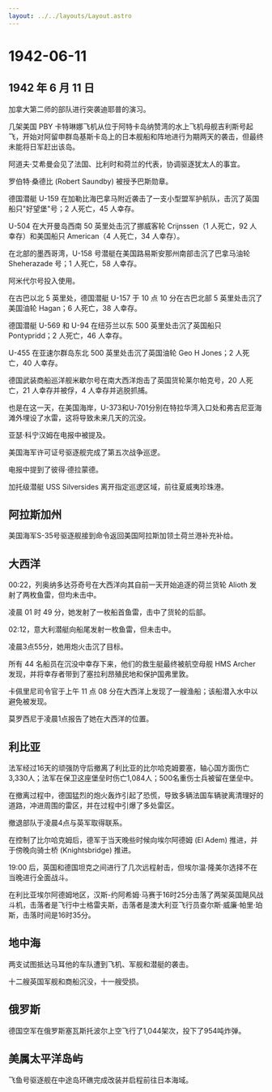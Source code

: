 ```yaml
---
layout: ../../layouts/Layout.astro
---
```


# 1942-06-11

## 1942 年 6 月 11 日

加拿大第二师的部队进行突袭迪耶普的演习。

几架美国 PBY
卡特琳娜飞机从位于阿特卡岛纳赞湾的水上飞机母舰吉利斯号起飞，开始对阿留申群岛基斯卡岛上的日本舰船和阵地进行为期两天的袭击，但最终未能将日军赶出该岛。

阿道夫·艾希曼会见了法国、比利时和荷兰的代表，协调驱逐犹太人的事宜。

罗伯特·桑德比 (Robert Saundby) 被授予巴斯勋章。

德国潜艇 U-159
在加勒比海巴拿马附近袭击了一支小型盟军护航队，击沉了英国船只"好望堡"号；2
人死亡，45 人幸存。

U-504 在大开曼岛西南 50 英里处击沉了挪威客轮 Crijnssen（1 人死亡，92
人幸存）和美国船只 American（4 人死亡，34 人幸存）。

在北部的墨西哥湾，U-158 号潜艇在美国路易斯安那州南部击沉了巴拿马油轮
Sheherazade 号；1 人死亡，58 人幸存。

阿米代尔号投入使用。

在古巴以北 5 英里处，德国潜艇 U-157 于 10 点 10 分在古巴北部 5
英里处击沉了美国油轮 Hagan；6 人死亡，38 人幸存。

德国潜艇 U-569 和 U-94 在纽芬兰以东 500 英里处击沉了英国船只
Pontypridd；2 人死亡，46 人幸存。

U-455 在亚速尔群岛东北 500 英里处击沉了英国油轮 Geo H Jones；2
人死亡，40 人幸存。

德国武装商船巡洋舰米歇尔号在南大西洋炮击了英国货轮莱尔帕克号，20
人死亡，21 人幸存并被俘，4 人幸存并逃脱抓捕。

也是在这一天，在美国海岸，U-373和U-701分别在特拉华湾入口处和弗吉尼亚海滩外埋设了水雷，这将导致未来几天的沉没。

亚瑟·科宁汉姆在电报中被提及。

美国海军许可证号驱逐舰完成了第五次战争巡逻。

电报中提到了彼得·德拉蒙德。

加托级潜艇 USS Silversides 离开指定巡逻区域，前往夏威夷珍珠港。

## 阿拉斯加州

美国海军S-35号驱逐舰接到命令返回美国阿拉斯加领土荷兰港补充补给。

## 大西洋

00:22，列奥纳多达芬奇号在大西洋向其自前一天开始追逐的荷兰货轮 Alioth
发射了两枚鱼雷，但均未击中。

凌晨 01 时 49 分，她发射了一枚船首鱼雷，击中了货轮的后部。

02:12，意大利潜艇向船尾发射一枚鱼雷，但未击中。

凌晨3点55分，她用炮火击沉了目标。

所有 44 名船员在沉没中幸存下来，他们的救生艇最终被航空母舰 HMS Archer
发现，并将幸存者带到了塞拉利昂殖民地和保护国弗里敦。

卡佩里尼司令官于上午 11 点 08
分在大西洋上发现了一艘渔船；该船潜入水中以避免被发现。

莫罗西尼于凌晨1点报告了她在大西洋的位置。

## 利比亚

法军经过16天的顽强防守后撤离了利比亚的比尔哈克姆要塞，轴心国方面伤亡3,330人；法军在保卫这座堡垒时伤亡1,084人；500名重伤士兵被留在堡垒中。

在撤离过程中，德国猛烈的炮火轰炸引起了恐慌，导致多辆法国车辆驶离清理好的道路，冲进周围的雷区，并在过程中引爆了多处雷区。

撤退部队于凌晨4点与英军取得联系。

在控制了比尔哈克姆后，德军于当天晚些时候向埃尔阿德姆 (El Adem)
推进，并于傍晚向骑士桥 (Knightsbridge) 推进。

19:00
后，英国和德国坦克之间进行了几次远程射击，但埃尔温·隆美尔选择不在当晚进行全面战斗。

在利比亚埃尔阿德姆地区，汉斯-约阿希姆·马赛于16时25分击落了两架英国飓风战斗机，击落者是飞行中士格雷夫斯，击落者是澳大利亚飞行员查尔斯·威廉·帕里·珀斯，击落时间是16时35分。

## 地中海

两支试图抵达马耳他的车队遭到飞机、军舰和潜艇的袭击。

十二艘英国军舰和商船沉没，十一艘受损。

## 俄罗斯

德国空军在俄罗斯塞瓦斯托波尔上空飞行了1,044架次，投下了954吨炸弹。

## 美属太平洋岛屿

飞鱼号驱逐舰在中途岛环礁完成改装并启程前往日本海域。